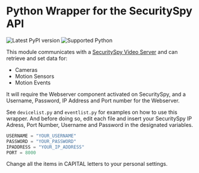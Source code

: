 # Python Wrapper for the SecuritySpy API

![Latest PyPI version](https://img.shields.io/pypi/v/pysecspy) ![Supported Python](https://img.shields.io/pypi/pyversions/pysecspy)

This module communicates with a [SecuritySpy Video Server](https://www.bensoftware.com/securityspy/) and can retrieve and set data for:

* Cameras
* Motion Sensors
* Motion Events

It will require the Webserver component activated on SecuritySpy, and a Username, Password, IP Address and Port number for the Webserver.

See `devicelist.py` and `eventlist.py` for examples on how to use this wrapper. And before doing so, edit each file and insert your SecuritySpy IP Adress, Port Number, Username and Password in the designated variables.

```python
USERNAME = "YOUR_USERNAME"
PASSWORD = "YOUR_PASSWORD"
IPADDRESS = "YOUR_IP_ADDRESS"
PORT = 8000
```

Change all the items in CAPITAL letters to your personal settings.
